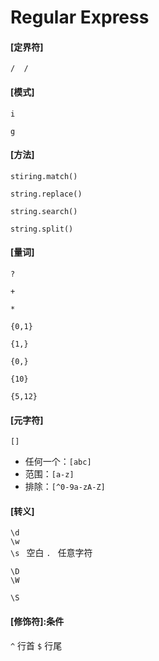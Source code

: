 # Regular Express



#### [定界符]

`/  /`



#### [模式]

`i`

`g`



#### [方法]

`stiring.match()`

`string.replace()`

`string.search()`

`string.split()`



#### [量词]

`?`

`+`

`*`

`{0,1}`

`{1,}`

`{0,}`

`{10}`

`{5,12}`



#### [元字符]

`[]`

- 任何一个：`[abc]`
- 范围：`[a-z]`
- 排除：`[^0-9a-zA-Z]`



#### [转义]
`\d`    
`\w`    
`\s `   空白
`. `    任意字符

`\D  `  
`\W  `  

`\S   ` 



#### [修饰符]:条件
`^`  行首
`$`  行尾









